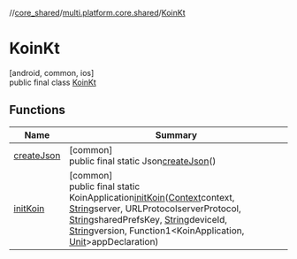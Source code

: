 //[core_shared](../../../index.md)/[multi.platform.core.shared](../index.md)/[KoinKt](index.md)

# KoinKt

[android, common, ios]\
public final class [KoinKt](index.md)

## Functions

| Name | Summary |
|---|---|
| [createJson](create-json.md) | [common]<br>public final static Json[createJson](create-json.md)() |
| [initKoin](init-koin.md) | [common]<br>public final static KoinApplication[initKoin](init-koin.md)([Context](../-context/index.md)context, [String](https://developer.android.com/reference/kotlin/java/lang/String.html)server, URLProtocolserverProtocol, [String](https://developer.android.com/reference/kotlin/java/lang/String.html)sharedPrefsKey, [String](https://developer.android.com/reference/kotlin/java/lang/String.html)deviceId, [String](https://developer.android.com/reference/kotlin/java/lang/String.html)version, Function1&lt;KoinApplication, [Unit](https://kotlinlang.org/api/latest/jvm/stdlib/kotlin/-unit/index.html)&gt;appDeclaration) |
